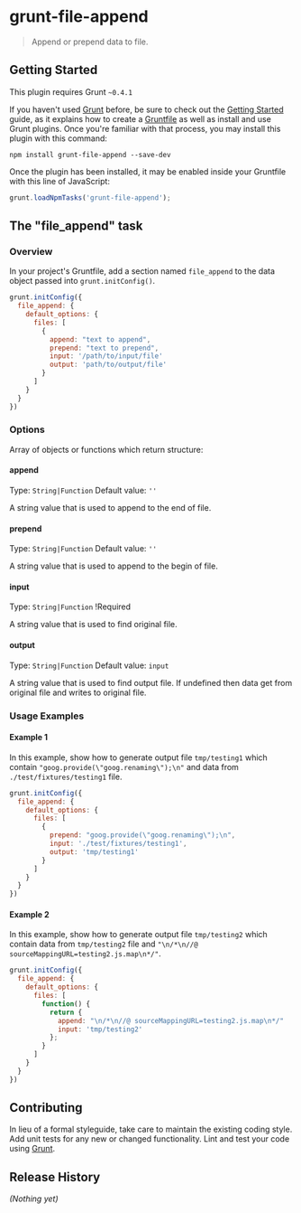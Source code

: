 # grunt-file-append

> Append or prepend data to file.

## Getting Started
This plugin requires Grunt `~0.4.1`

If you haven't used [Grunt](http://gruntjs.com/) before, be sure to check out the [Getting Started](http://gruntjs.com/getting-started) guide, as it explains how to create a [Gruntfile](http://gruntjs.com/sample-gruntfile) as well as install and use Grunt plugins. Once you're familiar with that process, you may install this plugin with this command:

```shell
npm install grunt-file-append --save-dev
```

Once the plugin has been installed, it may be enabled inside your Gruntfile with this line of JavaScript:

```js
grunt.loadNpmTasks('grunt-file-append');
```

## The "file_append" task

### Overview
In your project's Gruntfile, add a section named `file_append` to the data object passed into `grunt.initConfig()`.

```js
grunt.initConfig({
  file_append: {
    default_options: {
      files: [
        {
          append: "text to append",
          prepend: "text to prepend",
          input: '/path/to/input/file'
          output: 'path/to/output/file'
        }
      ]
    }
  }
})
```

### Options

Array of objects or functions which return structure:

#### append
Type: `String|Function`
Default value: `''`

A string value that is used to append to the end of file.

#### prepend
Type: `String|Function`
Default value: `''`

A string value that is used to append to the begin of file.

#### input
Type: `String|Function`
!Required

A string value that is used to find original file.

#### output
Type: `String|Function`
Default value: `input`

A string value that is used to find output file. If undefined then data get from original file and writes to original file.

### Usage Examples

#### Example 1
In this example, show how to generate output file `tmp/testing1` which contain `"goog.provide(\"goog.renaming\");\n"` and data from `./test/fixtures/testing1` file.

```js
grunt.initConfig({
  file_append: {
    default_options: {
      files: [
        {
          prepend: "goog.provide(\"goog.renaming\");\n",
          input: './test/fixtures/testing1',
          output: 'tmp/testing1'
        }
      ]
    }
  }
})
```

#### Example 2
In this example, show how to generate output file `tmp/testing2` which contain data from `tmp/testing2` file and `"\n/*\n//@ sourceMappingURL=testing2.js.map\n*/"`.

```js
grunt.initConfig({
  file_append: {
    default_options: {
      files: [
        function() {
          return {
            append: "\n/*\n//@ sourceMappingURL=testing2.js.map\n*/"
            input: 'tmp/testing2'
          };
        }
      ]
    }
  }
})
```

## Contributing
In lieu of a formal styleguide, take care to maintain the existing coding style. Add unit tests for any new or changed functionality. Lint and test your code using [Grunt](http://gruntjs.com/).

## Release History
_(Nothing yet)_